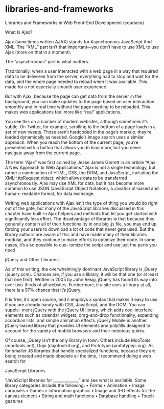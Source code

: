 # libraries-and-frameworks
Libraries and Frameworks in Web Front-End Development (coursera)

What Is Ajax?

Ajax (sometimes written AJAX) stands for Asynchronous
JavaScript And XML. The “XML” part isn’t that important—you
don’t have to use XML to use Ajax (more on that in a moment).

The “asynchronous” part is what matters.

Traditionally, when a user interacted with a web page in a way
that required data to be delivered from the server, everything
had to stop and wait for the data, and the whole page needed
to reload when it was available. This made for a not especially
smooth user experience.

But with Ajax, because the page can get data from the server
in the background, you can make updates to the page based
on user interaction smoothly and in real time without the page
needing to be reloaded. This makes web applications feel more
like “real” applications.

You see this on a number of modern websites, although
sometimes it’s subtle. On Twitter, for example, scrolling to the
bottom of a page loads in a set of new tweets. Those aren’t
hardcoded in the page’s markup; they’re loaded dynamically as
needed. Google’s image search uses a similar approach. When
you reach the bottom of the current page, you’re presented with
a button that allows you to load more‚ but you never navigate
away from the current page.

The term “Ajax” was first coined by Jesse James Garrett in an
article “Ajax: A New Approach to Web Applications.” Ajax is not a
single technology, but rather a combination of HTML, CSS, the
DOM, and JavaScript, including the XMLHttpRequest object,
which allows data to be transferred asynchronously. Ajax may
use XML for data, but it has become more common to use JSON
(JavaScript Object Notation), a JavaScript-based and human-
readable format, for data exchange.

Writing web applications with Ajax isn’t the type of thing you
would do right out of the gate, but many of the JavaScript
libraries discussed in this chapter have built-in Ajax helpers and
methods that let you get started with significantly less effort.
The disadvantage of libraries is that because they generally contain all of
their functionality in one big .js file, you may end up forcing your users to
download a lot of code that never gets used. But the library authors are aware
of this and have made many of their libraries modular, and they continue to
make efforts to optimize their code. In some cases, it’s also possible to cus-
tomize the script and use just the parts you need.

jQuery and Other Libraries

As of this writing, the overwhelmingly dominant JavaScript library is jQuery
(jquery.com). Chances are, if you use a library, it will be that one (or at least
that one first). Written in 2005 by John Resig, jQuery has found its way into
over two-thirds of all websites. Furthermore, if a site uses a library at all, there
is a 97% chance that it’s jQuery.

It is free, it’s open source, and it employs a syntax that makes it easy to use if
you are already handy with CSS, JavaScript, and the DOM. You can supple-
ment jQuery with the jQuery UI library, which adds cool interface elements
such as calendar widgets, drag-and-drop functionality, expanding accordion
lists, and simple animation effects. jQuery Mobile is another jQuery-based
library that provides UI elements and polyfills designed to account for the
variety of mobile browsers and their notorious quirks.

Of course, jQuery isn’t the only library in town. Others include MooTools
(mootools.net), Dojo (dojotoolkit.org), and Prototype (prototypejs.org). As for
smaller JS libraries that handle specialized functions, because they are being
created and made obsolete all the time, I recommend doing a web search for

JavaScript Libraries

“JavaScript libraries for _____________” and see what is available. Some
library categories include the following:
	• Forms
	• Animation
	• Image carousels
	• Games
	• Information graphics
	• Image and 3-D effects for the canvas element
	• String and math functions
	• Database handling
	• Touch gestures



